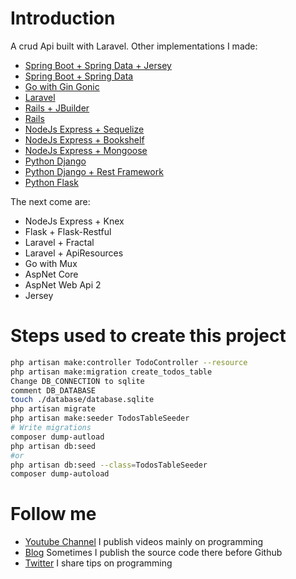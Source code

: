 # Introduction
A crud Api built with Laravel. Other implementations I made:
- [Spring Boot + Spring Data + Jersey](https://github.com/melardev/SpringBootJerseyApiPaginatedCrud)
- [Spring Boot + Spring Data](https://github.com/melardev/SpringBootApiJpaPaginatedCrud)
- [Go with Gin Gonic](https://github.com/melardev/GoGinGonicApiPaginatedCrud)
- [Laravel](https://github.com/melardev/LaravelApiPaginatedCrud)
- [Rails + JBuilder](https://github.com/melardev/RailsJBuilderApiPaginatedCrud)
- [Rails](https://github.com/melardev/RailsApiPaginatedCrud)
- [NodeJs Express + Sequelize](https://github.com/melardev/ExpressSequelizeApiPaginatedCrud)
- [NodeJs Express + Bookshelf](https://github.com/melardev/ExpressBookshelfApiPaginatedCrud)
- [NodeJs Express + Mongoose](https://github.com/melardev/ExpressApiMongoosePaginatedCrud)
- [Python Django](https://github.com/melardev/DjangoApiCrudPaginated)
- [Python Django + Rest Framework](https://github.com/melardev/DjangoRestFrameworkPaginatedCrud)
- [Python Flask](https://github.com/melardev/FlaskApiPaginatedCrud)

The next come are:
- NodeJs Express + Knex
- Flask + Flask-Restful
- Laravel + Fractal
- Laravel + ApiResources
- Go with Mux
- AspNet Core
- AspNet Web Api 2
- Jersey


# Steps used to create this project

```bash
php artisan make:controller TodoController --resource
php artisan make:migration create_todos_table
Change DB_CONNECTION to sqlite
comment DB_DATABASE
touch ./database/database.sqlite
php artisan migrate
php artisan make:seeder TodosTableSeeder
# Write migrations
composer dump-autload
php artisan db:seed
#or
php artisan db:seed --class=TodosTableSeeder
composer dump-autoload
```



# Follow me
- [Youtube Channel](https://youtube.com/melardev) I publish videos mainly on programming
- [Blog](http://melardev.com) Sometimes I publish the source code there before Github
- [Twitter](https://twitter.com/@melardev) I share tips on programming